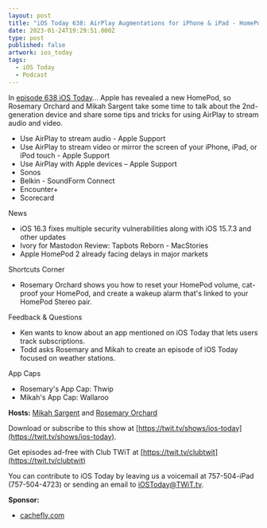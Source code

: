 ```yaml
---
layout: post
title: "iOS Today 638: AirPlay Augmentations for iPhone & iPad - HomePod (2nd Generation), AirPlay Audio & Video, Sonos"
date: 2023-01-24T19:29:51.000Z
type: post
published: false
artwork: ios_today
tags:
  - iOS Today
  - Podcast
---
```

In [episode 638 iOS Today](https://twit.tv/shows/ios-today/episodes/638)...
Apple has revealed a new HomePod, so Rosemary Orchard and Mikah Sargent take some time to talk about the 2nd-generation device and share some tips and tricks for using AirPlay to stream audio and video.

- Use AirPlay to stream audio - Apple Support
- Use AirPlay to stream video or mirror the screen of your iPhone, iPad, or iPod touch - Apple Support
- Use AirPlay with Apple devices – Apple Support
- Sonos
- Belkin - SoundForm Connect
- Encounter+
- Scorecard

  
News

- iOS 16.3 fixes multiple security vulnerabilities along with iOS 15.7.3 and other updates
- Ivory for Mastodon Review: Tapbots Reborn - MacStories
- Apple HomePod 2 already facing delays in major markets

  
Shortcuts Corner

- Rosemary Orchard shows you how to reset your HomePod volume, cat-proof your HomePod, and create a wakeup alarm that's linked to your HomePod Stereo pair.

  
Feedback & Questions

- Ken wants to know about an app mentioned on iOS Today that lets users track subscriptions.
- Todd asks Rosemary and Mikah to create an episode of iOS Today focused on weather stations.

  
App Caps

- Rosemary's App Cap: Thwip
- Mikah's App Cap: Wallaroo

**Hosts:** [Mikah Sargent](https://twit.tv/people/mikah-sargent) and [Rosemary Orchard](https://twit.tv/people/rosemary-orchard)

Download or subscribe to this show at [https://twit.tv/shows/ios-today](https://twit.tv/shows/ios-today).

Get episodes ad-free with Club TWiT at [https://twit.tv/clubtwit](https://twit.tv/clubtwit)

You can contribute to iOS Today by leaving us a voicemail at 757-504-iPad (757-504-4723) or sending an email to [iOSToday@TWiT.tv](mailto:iOSToday@TWiT.tv).

**Sponsor:**

- [cachefly.com](https://cachefly.com)
